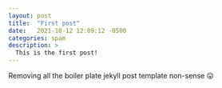 ```yaml
---
layout: post
title:  "First post"
date:   2021-10-12 12:09:12 -0500
categories: spam
description: >
  This is the first post!
---
```

Removing all the boiler plate jekyll post template non-sense 😛